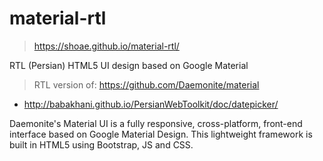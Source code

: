 # material-rtl

> https://shoae.github.io/material-rtl/

RTL (Persian) HTML5 UI design based on Google Material

> RTL version of: https://github.com/Daemonite/material
  + http://babakhani.github.io/PersianWebToolkit/doc/datepicker/

Daemonite's Material UI is a fully responsive, cross-platform, front-end interface based on Google Material Design. This lightweight framework is built in HTML5 using Bootstrap, JS and CSS.
